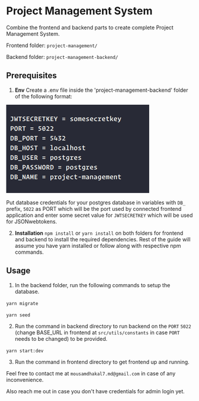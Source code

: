 # Project Management System

Combine the frontend and backend parts to create complete Project Management System.

Frontend folder: `project-management/`

Backend folder: `project-management-backend/`


## Prerequisites

1. **Env** Create a .env file inside the 'project-management-backend' folder of the following format: 

  ![Environment setup example](env_setup_example.png)
  
  Put database credentials for your postgres database in variables with `DB_` prefix, `5022` as PORT which will be the port used by connected frontend application and enter some secret value for `JWTSECRETKEY` which will be used for JSONwebtokens.

2. **Installation** `npm install` or `yarn install` on both folders for frontend and backend to install the required dependencies. Rest of the guide will assume you have yarn installed or follow along with respective npm commands.

## Usage

1. In the backend folder, run the following commands to setup the database.

`yarn migrate`

`yarn seed`

2. Run the command in backend directory to run backend on the `PORT` `5022` (change BASE_URL in frontend at `src/utils/constants` in case `PORT` needs to be changed) to be provided.

`yarn start:dev`

3. Run the command in frontend directory to get frontend up and running. 

Feel free to contact me at `mousamdhakal7.md@gmail.com` in case of any inconvenience.

Also reach me out in case you don't have credentials for admin login yet.